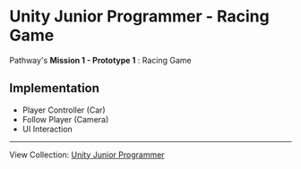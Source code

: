 # Unity Junior Programmer - Racing Game
Pathway's <b>Mission 1 - Prototype 1</b> : Racing Game
 
## Implementation 
- Player Controller (Car)
- Follow Player (Camera)
- UI Interaction

---
View Collection: <a href="https://github.com/jazersalazar/Unity-Junior-Programmer">Unity Junior Programmer</a>